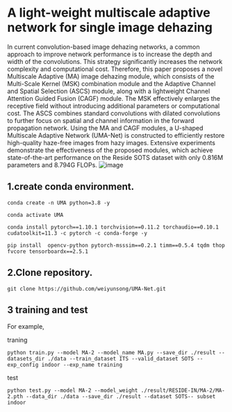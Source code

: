 # A light-weight multiscale adaptive network for single image dehazing 
In current convolution-based image dehazing networks, a common approach to improve network performance is to increase the depth and width of the convolutions. This strategy significantly increases the network complexity and computational cost. Therefore, this paper proposes a novel Multiscale Adaptive (MA) image dehazing module, which consists of the Multi-Scale Kernel (MSK) combination module and the Adaptive Channel and Spatial Selection (ASCS) module, along with a lightweight Channel Attention Guided Fusion (CAGF) module. The MSK effectively enlarges the receptive field without introducing additional parameters or computational cost. The ASCS combines standard convolutions with dilated convolutions to further focus on spatial and channel information in the forward propagation network. Using the MA and CAGF modules, a U-shaped Multiscale Adaptive Network (UMA-Net) is constructed to efficiently restore high-quality haze-free images from hazy images. Extensive experiments demonstrate the effectiveness of the proposed modules, which achieve state-of-the-art performance on the Reside SOTS dataset with only 0.816M parameters and 8.794G FLOPs.
![image](https://github.com/weiyunsong/UMA-Net/assets/115675554/d01c5f02-191f-49c5-b62d-fb82b528e9e1)



## 1.create conda environment.
`conda create -n UMA python=3.8 -y`

`conda activate UMA`

`conda install pytorch==1.10.1 torchvision==0.11.2 torchaudio==0.10.1 cudatoolkit=11.3 -c pytorch -c conda-forge -y`

`pip install  opencv-python pytorch-msssim==0.2.1 timm==0.5.4 tqdm thop fvcore tensorboardx==2.5.1 `


## 2.Clone repository.
`git clone https://github.com/weiyunsong/UMA-Net.git`

## 3 training and test

For example, 

traning

`python train.py --model MA-2 --model_name MA.py --save_dir ./result --datasets_dir ./data --train_dataset ITS --valid_dataset SOTS --exp_config indoor --exp_name training`

test

`python test.py --model MA-2 --model_weight ./result/RESIDE-IN/MA-2/MA-2.pth --data_dir ./data --save_dir ./result --dataset SOTS-- subset indoor`
